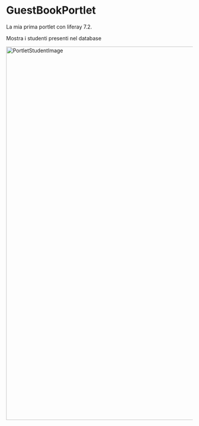 # GuestBookPortlet

La mia prima portlet con liferay 7.2.

Mostra i studenti presenti nel database 

<img width="1007" alt="PortletStudentImage" src="https://github.com/A9898/GuestBookPortlet/assets/66921720/fffa50de-fa2f-427a-9ee3-23f180d9c511">
